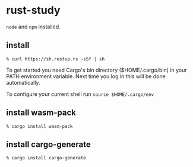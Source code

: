 # rust-study

`node` and `npm` installed.

## install

```
% curl https://sh.rustup.rs -sSf | sh
```

To get started you need Cargo's bin directory ($HOME/.cargo/bin) in your PATH
environment variable. Next time you log in this will be done automatically.

To configure your current shell run `source $HOME/.cargo/env`

## install wasm-pack

```
% cargo install wasm-pack
```

## install cargo-generate

```
% cargo install cargo-generate
```
